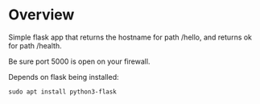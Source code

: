 # Overview

Simple flask app that returns the hostname for path /hello, and returns ok for path /health.  

Be sure port 5000 is open on your firewall.

Depends on flask being installed:
```
sudo apt install python3-flask
```
